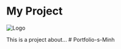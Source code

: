 # My Project

![Logo](https://i.imgur.com/foCpybq.png)

This is a project about...
#   P o r t f o l i o - s - M i n h  
 
